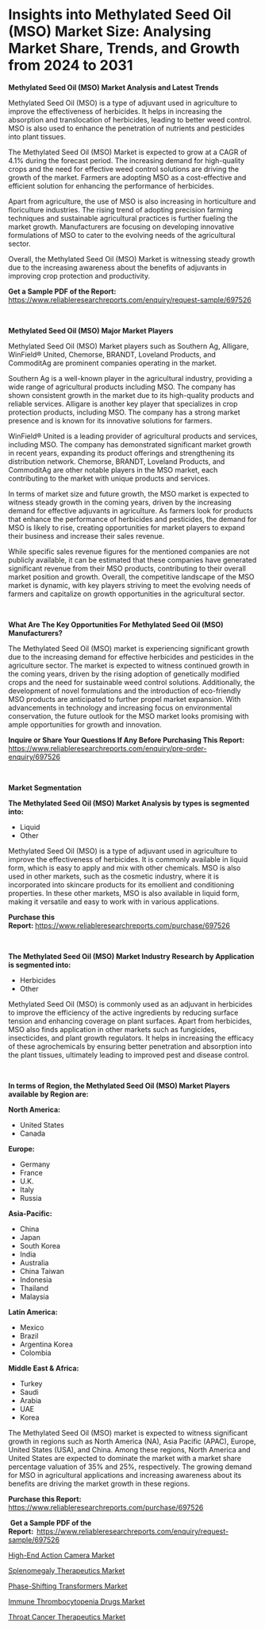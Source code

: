 <p><h1>Insights into Methylated Seed Oil (MSO) Market Size: Analysing Market Share, Trends, and Growth from 2024 to 2031</h1></p><p><strong>Methylated Seed Oil (MSO) Market Analysis and Latest Trends</strong></p>
<p><p>Methylated Seed Oil (MSO) is a type of adjuvant used in agriculture to improve the effectiveness of herbicides. It helps in increasing the absorption and translocation of herbicides, leading to better weed control. MSO is also used to enhance the penetration of nutrients and pesticides into plant tissues.</p><p>The Methylated Seed Oil (MSO) Market is expected to grow at a CAGR of 4.1% during the forecast period. The increasing demand for high-quality crops and the need for effective weed control solutions are driving the growth of the market. Farmers are adopting MSO as a cost-effective and efficient solution for enhancing the performance of herbicides.</p><p>Apart from agriculture, the use of MSO is also increasing in horticulture and floriculture industries. The rising trend of adopting precision farming techniques and sustainable agricultural practices is further fueling the market growth. Manufacturers are focusing on developing innovative formulations of MSO to cater to the evolving needs of the agricultural sector.</p><p>Overall, the Methylated Seed Oil (MSO) Market is witnessing steady growth due to the increasing awareness about the benefits of adjuvants in improving crop protection and productivity.</p></p>
<p><strong>Get a Sample PDF of the Report:&nbsp;</strong> <a href="https://www.reliableresearchreports.com/enquiry/request-sample/697526">https://www.reliableresearchreports.com/enquiry/request-sample/697526</a></p>
<p>&nbsp;</p>
<p><strong>Methylated Seed Oil (MSO) Major Market Players</strong></p>
<p><p>Methylated Seed Oil (MSO) Market players such as Southern Ag, Alligare, WinField® United, Chemorse, BRANDT, Loveland Products, and CommoditAg are prominent companies operating in the market. </p><p>Southern Ag is a well-known player in the agricultural industry, providing a wide range of agricultural products including MSO. The company has shown consistent growth in the market due to its high-quality products and reliable services. Alligare is another key player that specializes in crop protection products, including MSO. The company has a strong market presence and is known for its innovative solutions for farmers.</p><p>WinField® United is a leading provider of agricultural products and services, including MSO. The company has demonstrated significant market growth in recent years, expanding its product offerings and strengthening its distribution network. Chemorse, BRANDT, Loveland Products, and CommoditAg are other notable players in the MSO market, each contributing to the market with unique products and services.</p><p>In terms of market size and future growth, the MSO market is expected to witness steady growth in the coming years, driven by the increasing demand for effective adjuvants in agriculture. As farmers look for products that enhance the performance of herbicides and pesticides, the demand for MSO is likely to rise, creating opportunities for market players to expand their business and increase their sales revenue.</p><p>While specific sales revenue figures for the mentioned companies are not publicly available, it can be estimated that these companies have generated significant revenue from their MSO products, contributing to their overall market position and growth. Overall, the competitive landscape of the MSO market is dynamic, with key players striving to meet the evolving needs of farmers and capitalize on growth opportunities in the agricultural sector.</p></p>
<p>&nbsp;</p>
<p><strong>What Are The Key Opportunities For Methylated Seed Oil (MSO) Manufacturers?</strong></p>
<p><p>The Methylated Seed Oil (MSO) market is experiencing significant growth due to the increasing demand for effective herbicides and pesticides in the agriculture sector. The market is expected to witness continued growth in the coming years, driven by the rising adoption of genetically modified crops and the need for sustainable weed control solutions. Additionally, the development of novel formulations and the introduction of eco-friendly MSO products are anticipated to further propel market expansion. With advancements in technology and increasing focus on environmental conservation, the future outlook for the MSO market looks promising with ample opportunities for growth and innovation.</p></p>
<p><strong>Inquire or Share Your Questions If Any Before Purchasing This Report:</strong> <a href="https://www.reliableresearchreports.com/enquiry/pre-order-enquiry/697526">https://www.reliableresearchreports.com/enquiry/pre-order-enquiry/697526</a></p>
<p>&nbsp;</p>
<p><strong>Market Segmentation</strong></p>
<p><strong>The Methylated Seed Oil (MSO) Market Analysis by types is segmented into:</strong></p>
<p><ul><li>Liquid</li><li>Other</li></ul></p>
<p><p>Methylated Seed Oil (MSO) is a type of adjuvant used in agriculture to improve the effectiveness of herbicides. It is commonly available in liquid form, which is easy to apply and mix with other chemicals. MSO is also used in other markets, such as the cosmetic industry, where it is incorporated into skincare products for its emollient and conditioning properties. In these other markets, MSO is also available in liquid form, making it versatile and easy to work with in various applications.</p></p>
<p><strong>Purchase this Report:&nbsp;</strong><a href="https://www.reliableresearchreports.com/purchase/697526">https://www.reliableresearchreports.com/purchase/697526</a></p>
<p>&nbsp;</p>
<p><strong>The Methylated Seed Oil (MSO) Market Industry Research by Application is segmented into:</strong></p>
<p><ul><li>Herbicides</li><li>Other</li></ul></p>
<p><p>Methylated Seed Oil (MSO) is commonly used as an adjuvant in herbicides to improve the efficiency of the active ingredients by reducing surface tension and enhancing coverage on plant surfaces. Apart from herbicides, MSO also finds application in other markets such as fungicides, insecticides, and plant growth regulators. It helps in increasing the efficacy of these agrochemicals by ensuring better penetration and absorption into the plant tissues, ultimately leading to improved pest and disease control.</p></p>
<p>&nbsp;</p>
<p><strong>In terms of Region, the Methylated Seed Oil (MSO) Market Players available by Region are:</strong></p>
<p>
    <p> <strong> North America: </strong>
        <ul>
            <li>United States</li>
            <li>Canada</li>
        </ul>
        </p> 
    <p> <strong> Europe: </strong>
        <ul>
            <li>Germany</li>
            <li>France</li>
            <li>U.K.</li>
            <li>Italy</li>
            <li>Russia</li>
        </ul>
        </p> 
    <p> <strong> Asia-Pacific: </strong>
        <ul>
            <li>China</li>
            <li>Japan</li>
            <li>South Korea</li>
            <li>India</li>
            <li>Australia</li>
            <li>China Taiwan</li>
            <li>Indonesia</li>
            <li>Thailand</li>
            <li>Malaysia</li>
        </ul>
        </p> 
    <p> <strong> Latin America: </strong>
        <ul>
            <li>Mexico</li>
            <li>Brazil</li>
            <li>Argentina Korea</li>
            <li>Colombia</li>
        </ul>
        </p> 
    <p> <strong> Middle East & Africa: </strong>
        <ul>
            <li>Turkey</li>
            <li>Saudi</li>
            <li>Arabia</li>
            <li>UAE</li>
            <li>Korea</li>
        </ul>
    </p>
    </p>
<p><p>The Methylated Seed Oil (MSO) market is expected to witness significant growth in regions such as North America (NA), Asia Pacific (APAC), Europe, United States (USA), and China. Among these regions, North America and United States are expected to dominate the market with a market share percentage valuation of 35% and 25%, respectively. The growing demand for MSO in agricultural applications and increasing awareness about its benefits are driving the market growth in these regions.</p></p>
<p><strong>Purchase this Report: </strong><a href="https://www.reliableresearchreports.com/purchase/697526">https://www.reliableresearchreports.com/purchase/697526</a></p>
<p>&nbsp;<strong>Get a Sample PDF of the Report:&nbsp;&nbsp;</strong><a href="https://www.reliableresearchreports.com/enquiry/request-sample/697526">https://www.reliableresearchreports.com/enquiry/request-sample/697526</a></p>
<p><strong></strong></p>
<p><p><a href="https://github.com/ChiragRP21/Market-Research-Report-List-3/blob/main/high-end-action-camera-market.md">High-End Action Camera Market</a></p><p><a href="https://medium.com/@arelystamm545/splenomegaly-therapeutics-market-insight-market-trends-growth-forecasted-from-2024-to-2031-cb764ac5d86c">Splenomegaly Therapeutics Market</a></p><p><a href="https://github.com/antony131rp/Market-Research-Report-List-2/blob/main/phase-shifting-transformers-market.md">Phase-Shifting Transformers Market</a></p><p><a href="https://medium.com/@arelystamm545/immune-thrombocytopenia-drugs-nbsp-market-focuses-on-market-share-size-and-projected-forecast-till-e120a12c7854">Immune Thrombocytopenia Drugs Market</a></p><p><a href="https://medium.com/@arelystamm545/throat-cancer-therapeutics-market-size-reveals-the-best-marketing-channels-in-global-industry-19ece6b6d32f">Throat Cancer Therapeutics Market</a></p></p>
